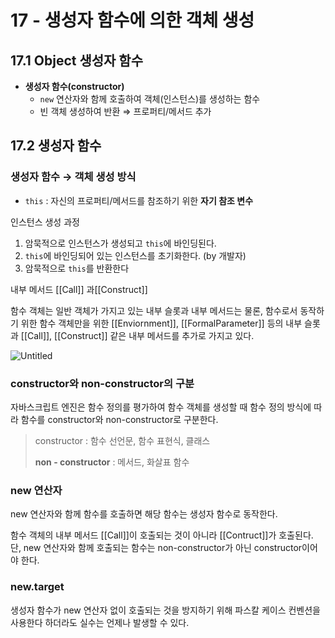 # 17 - 생성자 함수에 의한 객체 생성

## 17.1 Object 생성자 함수

- **생성자 함수(constructor)**
    - `new` 연산자와 함께 호출하여 객체(인스턴스)를 생성하는 함수
    - 빈 객체 생성하여 반환 ⇒ 프로퍼티/메서드 추가

## 17.2 생성자 함수

### 생성자 함수 → 객체 생성 방식

- `this` : 자신의 프로퍼티/메서드를 참조하기 위한 **자기 참조 변수**

인스턴스 생성 과정

1. 암묵적으로 인스턴스가 생성되고 `this`에 바인딩된다.
2. `this`에 바인딩되어 있는 인스턴스를 초기화한다. (by 개발자)
3. 암묵적으로 `this`를 반환한다 

내부 메서드 [[Call]] 과[[Construct]]

함수 객체는 일반 객체가 가지고 있는 내부 슬롯과 내부 메서드는 물론, 함수로서 동작하기 위한 함수 객체만을 위한 [[Enviornment]], [[FormalParameter]] 등의 내부 슬롯과 [[Call]], [[Construct]] 같은 내부 메서드를 추가로 가지고 있다.

![Untitled](17%20-%20%E1%84%89%E1%85%A2%E1%86%BC%E1%84%89%E1%85%A5%E1%86%BC%E1%84%8C%E1%85%A1%20%E1%84%92%E1%85%A1%E1%86%B7%E1%84%89%E1%85%AE%E1%84%8B%E1%85%A6%20%E1%84%8B%E1%85%B4%E1%84%92%E1%85%A1%E1%86%AB%20%E1%84%80%E1%85%A2%E1%86%A8%E1%84%8E%E1%85%A6%20%E1%84%89%E1%85%A2%E1%86%BC%E1%84%89%E1%85%A5%E1%86%BC%20c9567953f6044db7ac3b5d95e50a67bf/Untitled.png)

### constructor와 non-constructor의 구분

자바스크립트 엔진은 함수 정의를 평가하여 함수 객체를 생성할 때 함수 정의 방식에 따라 함수를 constructor와 non-constructor로 구분한다.

> constructor : 함수 선언문, 함수 표현식, 클래스
> 
> 
> **non - constructor** : 메서드, 화살표 함수
> 

### new 연산자

new 연산자와 함께 함수를 호출하면 해당 함수는 생성자 함수로 동작한다.

 함수 객체의 내부 메서드 [[Call]]이 호출되는 것이 아니라 [[Contruct]]가 호출된다. 단, new 연산자와 함께 호출되는 함수는 non-constructor가 아닌 constructor이어야 한다. 

### new.target

생성자 함수가 new 연산자 없이 호출되는 것을 방지하기 위해 파스칼 케이스 컨벤션을 사용한다 하더라도 실수는 언제나 발생할 수 있다.